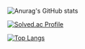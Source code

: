 ![Anurag's GitHub stats](https://github-readme-stats.vercel.app/api?username=YongJ7&show_icons=true&theme=dark)

[![Solved.ac
Profile](http://mazassumnida.wtf/api/generate_badge?boj=beauboy)](https://solved.ac/beauboy)

[![Top Langs](https://github-readme-stats.vercel.app/api/top-langs/?username=YongJ7&layout=compact)](https://github.com/YongJ7/github-readme-stats)

<!--
**YongJ7/YongJ7** is a ✨ _special_ ✨ repository because its `README.md` (this file) appears on your GitHub profile.

Here are some ideas to get you started:

- 🔭 I’m currently working on ...
- 🌱 I’m currently learning ...
- 👯 I’m looking to collaborate on ...
- 🤔 I’m looking for help with ...
- 💬 Ask me about ...
- 📫 How to reach me: ...
- 😄 Pronouns: ...
- ⚡ Fun fact: ...
-->
